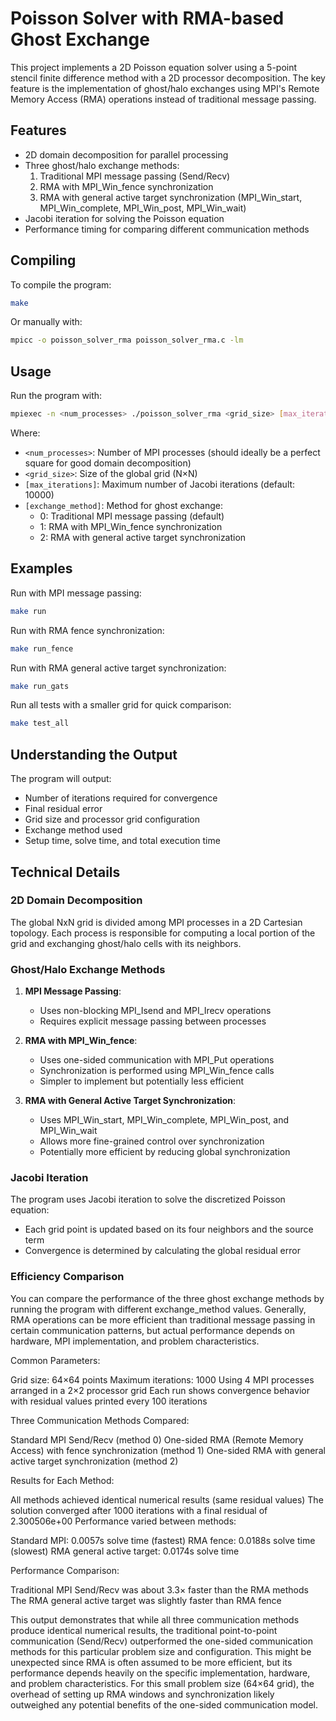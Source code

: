 # Poisson Solver with RMA-based Ghost Exchange

This project implements a 2D Poisson equation solver using a 5-point stencil finite difference method with a 2D processor decomposition. The key feature is the implementation of ghost/halo exchanges using MPI's Remote Memory Access (RMA) operations instead of traditional message passing.

## Features

- 2D domain decomposition for parallel processing
- Three ghost/halo exchange methods:
  1. Traditional MPI message passing (Send/Recv)
  2. RMA with MPI_Win_fence synchronization
  3. RMA with general active target synchronization (MPI_Win_start, MPI_Win_complete, MPI_Win_post, MPI_Win_wait)
- Jacobi iteration for solving the Poisson equation
- Performance timing for comparing different communication methods

## Compiling

To compile the program:

```bash
make
```

Or manually with:

```bash
mpicc -o poisson_solver_rma poisson_solver_rma.c -lm
```

## Usage

Run the program with:

```bash
mpiexec -n <num_processes> ./poisson_solver_rma <grid_size> [max_iterations] [exchange_method]
```

Where:
- `<num_processes>`: Number of MPI processes (should ideally be a perfect square for good domain decomposition)
- `<grid_size>`: Size of the global grid (N×N)
- `[max_iterations]`: Maximum number of Jacobi iterations (default: 10000)
- `[exchange_method]`: Method for ghost exchange:
  - 0: Traditional MPI message passing (default)
  - 1: RMA with MPI_Win_fence synchronization
  - 2: RMA with general active target synchronization

## Examples

Run with MPI message passing:
```bash
make run
```

Run with RMA fence synchronization:
```bash
make run_fence
```

Run with RMA general active target synchronization:
```bash
make run_gats
```

Run all tests with a smaller grid for quick comparison:
```bash
make test_all
```

## Understanding the Output

The program will output:
- Number of iterations required for convergence
- Final residual error
- Grid size and processor grid configuration
- Exchange method used
- Setup time, solve time, and total execution time

## Technical Details

### 2D Domain Decomposition

The global NxN grid is divided among MPI processes in a 2D Cartesian topology. Each process is responsible for computing a local portion of the grid and exchanging ghost/halo cells with its neighbors.

### Ghost/Halo Exchange Methods

1. **MPI Message Passing**:
   - Uses non-blocking MPI_Isend and MPI_Irecv operations
   - Requires explicit message passing between processes

2. **RMA with MPI_Win_fence**:
   - Uses one-sided communication with MPI_Put operations
   - Synchronization is performed using MPI_Win_fence calls
   - Simpler to implement but potentially less efficient

3. **RMA with General Active Target Synchronization**:
   - Uses MPI_Win_start, MPI_Win_complete, MPI_Win_post, and MPI_Win_wait
   - Allows more fine-grained control over synchronization
   - Potentially more efficient by reducing global synchronization

### Jacobi Iteration

The program uses Jacobi iteration to solve the discretized Poisson equation:
- Each grid point is updated based on its four neighbors and the source term
- Convergence is determined by calculating the global residual error

### Efficiency Comparison

You can compare the performance of the three ghost exchange methods by running the program with different exchange_method values. Generally, RMA operations can be more efficient than traditional message passing in certain communication patterns, but actual performance depends on hardware, MPI implementation, and problem characteristics.





Common Parameters:

Grid size: 64×64 points
Maximum iterations: 1000
Using 4 MPI processes arranged in a 2×2 processor grid
Each run shows convergence behavior with residual values printed every 100 iterations


Three Communication Methods Compared:

Standard MPI Send/Recv (method 0)
One-sided RMA (Remote Memory Access) with fence synchronization (method 1)
One-sided RMA with general active target synchronization (method 2)


Results for Each Method:

All methods achieved identical numerical results (same residual values)
The solution converged after 1000 iterations with a final residual of 2.300506e+00
Performance varied between methods:

Standard MPI: 0.0057s solve time (fastest)
RMA fence: 0.0188s solve time (slowest)
RMA general active target: 0.0174s solve time




Performance Comparison:

Traditional MPI Send/Recv was about 3.3× faster than the RMA methods
The RMA general active target was slightly faster than RMA fence



This output demonstrates that while all three communication methods produce identical numerical results, the traditional point-to-point communication (Send/Recv) outperformed the one-sided communication methods for this particular problem size and configuration. This might be unexpected since RMA is often assumed to be more efficient, but its performance depends heavily on the specific implementation, hardware, and problem characteristics.
For this small problem size (64×64 grid), the overhead of setting up RMA windows and synchronization likely outweighed any potential benefits of the one-sided communication model.


